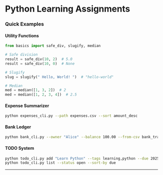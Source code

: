 # Python Learning Assignments



### Quick Examples

#### Utility Functions
```python
from basics import safe_div, slugify, median

# Safe division
result = safe_div(10, 2)  # 5.0
result = safe_div(10, 0)  # None

# Slugify
slug = slugify(" Hello, World! ")  # "hello-world"

# Median
med = median([1, 3, 2])  # 2
med = median([1, 2, 3, 4])  # 2.5
```

#### Expense Summarizer
```bash
python expenses_cli.py --path expenses.csv --sort amount_desc
```

#### Bank Ledger
```bash
python bank_cli.py --owner "Alice" --balance 100.00 --from-csv bank_transactions.csv
```

#### TODO System
```bash
python todo_cli.py add "Learn Python" --tags learning,python --due 2025-12-31
python todo_cli.py list --status open --sort-by due
```

---



